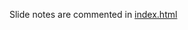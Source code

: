 Slide notes are commented in [index.html](https://github.com/Lane/wordcamp-talk/blob/master/index.html)